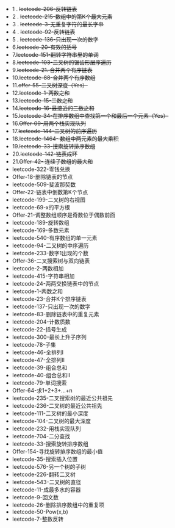 - 1 . ~~leetcode-206-反转链表~~
- 2 . ~~leetcode-215-数组中的第K个最大元素~~
- 3 . ~~leetcode-3-无重复字符的最长字串~~
- 4 . ~~leetcode-92-反转链表~~
- 5 . ~~leetcode-136-只出现一次的数字~~
- 6.~~leetcode-20-有效的括号~~
- 7.~~leetcode-151-翻转字符串里的单词~~
- 8.~~leetcode-103-二叉树的锯齿形层序遍历~~
- 9.~~leetcode-21. 合并两个有序链表~~
- 10.~~leetcode-88-合并两个有序数组~~
- 11.~~offer-55-二叉树深度（Yes）~~
- 12.~~leetcode-1-两数之和~~
- 13.~~leetcode-15-三数之和~~
- 14.~~leetcode-16-最接近的三数之和~~
- 15.~~leetcode-34-在排序数组中查找第一个和最后一个元素（Yes）~~
- 16.~~Offer-09-用两个栈实现队列~~
- 17.~~leetcode-144-二叉树的前序遍历~~
- 18.~~leetcode-1464- 数组中两元素的最大乘积~~
- 19.~~leetcode-33-搜索旋转排序数组~~
- 20.~~leetcode-142-链表成环~~
- 21.~~Offer-42- 连续子数组的最大和~~
- leetcode-322-零钱兑换
- Offer-18-删除链表的节点
- leetcode-509-斐波那契数
- Offer-22-链表中倒数第K个节点
- leetcode-199-二叉树的右视图
- leetcode-69-x的平方根
- Offer-21-调整数组顺序是奇数位于偶数前面
- leetcode-189-旋转数组
- leetcode-169-多数元素
- leetcode-540-有序数组的单一元素
- leetcode-94-二叉树的中序遍历
- leetcode-233-数字1出现的个数
- Offer-36-二叉搜索树与双向链表
- leetcode-2-两数相加
- leetcode-415-字符串相加
- leetcode-24-两两交换链表中的节点
- leetcode-1-两数之和
- leetcode-23-合并K个排序链表
- leetcode-137-只出现一次的数字
- leetcode-83-删除链表中的重复元素
- leetcode-204-计数质数
- leetcode-22-括号生成
- leetcode-300-最长上升子序列
- leetcode-78-子集
- leetcode-46-全排列I
- leetcode-47-全排列II
- leetcode-39-组合总和
- leetcode-40-组合总和II
- leetcode-79-单词搜索
- Offer-64-求1+2+3+...+n
- leetcode-235-二叉搜索树的最近公共祖先
- leetcode-236-二叉树的最近公共祖先
- leetcode-111-二叉树的最小深度
- leetcode-104-二叉树的最大深度
- leetcode-232-用栈实现队列
- leetcode-704-二分查找
- leetcode-33-搜索旋转排序数组
- Offer-154-寻找旋转排序数组的最小值
- leetcode-35-搜索插入位置
- leetcode-576-另一个树的子树
- leetcode-226-翻转二叉树
- leetcode-543-二叉树的直径
- leetcode-11-成最多水的容器
- leetcode-9-回文数
- leetcode-26-删除排序数组中的重复项
- leetcode-50-Pow(x,b)
- leetcode-7-整数反转
